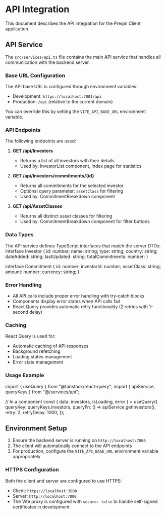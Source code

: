 # API Integration

This document describes the API integration for the Preqin Client application.

## API Service

The `src/services/api.ts` file contains the main API service that handles all communication with the backend server.

### Base URL Configuration

The API base URL is configured through environment variables:
- Development: `https://localhost:7001/api`
- Production: `/api` (relative to the current domain)

You can override this by setting the `VITE_API_BASE_URL` environment variable.

### API Endpoints

The following endpoints are used:

1. **GET /api/Investors**
   - Returns a list of all investors with their details
   - Used by: InvestorList component, Index page for statistics

2. **GET /api/Investors/commitments/{id}**
   - Returns all commitments for the selected investor
   - Optional query parameter: `assetClass` for filtering
   - Used by: CommitmentBreakdown component

3. **GET /api/AssetClasses**
   - Returns all distinct asset classes for filtering
   - Used by: CommitmentBreakdown component for filter buttons

### Data Types

The API service defines TypeScript interfaces that match the server DTOs:
interface Investor {
  id: number;
  name: string;
  type: string;
  country: string;
  dateAdded: string;
  lastUpdated: string;
  totalCommitments: number;
}

interface Commitment {
  id: number;
  investorId: number;
  assetClass: string;
  amount: number;
  currency: string;
}
### Error Handling

- All API calls include proper error handling with try-catch blocks
- Components display error states when API calls fail
- React Query provides automatic retry functionality (2 retries with 1-second delay)

### Caching

React Query is used for:
- Automatic caching of API responses
- Background refetching
- Loading states management
- Error state management

### Usage Example
import { useQuery } from "@tanstack/react-query";
import { apiService, queryKeys } from "@/services/api";

// In a component
const { data: investors, isLoading, error } = useQuery({
  queryKey: queryKeys.investors,
  queryFn: () => apiService.getInvestors(),
  retry: 2,
  retryDelay: 1000,
});
## Environment Setup

1. Ensure the backend server is running on `http://localhost:7000`
2. The client will automatically connect to the API endpoints
3. For production, configure the `VITE_API_BASE_URL` environment variable appropriately

### HTTPS Configuration

Both the client and server are configured to use HTTPS:
- Client: `https://localhost:3000`
- Server: `http://localhost:7000`
- The Vite proxy is configured with `secure: false` to handle self-signed certificates in development